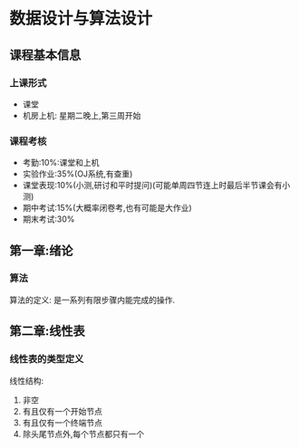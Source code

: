 # 数据设计与算法设计

## 课程基本信息

### 上课形式

- 课堂
- 机房上机: 星期二晚上,第三周开始

### 课程考核

- 考勤:10%:课堂和上机
- 实验作业:35%(OJ系统,有查重)
- 课堂表现:10%(小测,研讨和平时提问)(可能单周四节连上时最后半节课会有小测)
- 期中考试:15%(大概率闭卷考,也有可能是大作业)
- 期末考试:30%

## 第一章:绪论

### 算法

算法的定义: 是一系列有限步骤内能完成的操作.

## 第二章:线性表

### 线性表的类型定义

线性结构:

1. 非空
2. 有且仅有一个开始节点
3. 有且仅有一个终端节点
4. 除头尾节点外,每个节点都只有一个